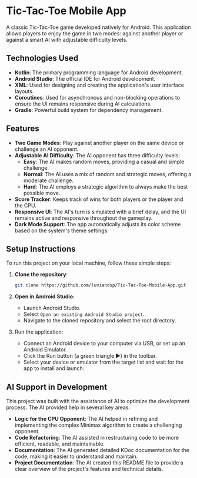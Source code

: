 ﻿# Tic-Tac-Toe Mobile App

A classic Tic-Tac-Toe game developed natively for Android. This application allows players to enjoy the game in two modes: against another player or against a smart AI with adjustable difficulty levels.

## Technologies Used
* **Kotlin**: The primary programming language for Android development.
* **Android Studio**: The official IDE for Android development.
* **XML**: Used for designing and creating the application's user interface layouts.
* **Coroutines**: Used for asynchronous and non-blocking operations to ensure the UI remains responsive during AI calculations.
* **Gradle**: Powerful build system for dependency management.

## Features
* **Two Game Modes**: Play against another player on the same device or challenge an AI opponent.
* **Adjustable AI Difficulty**: The AI opponent has three difficulty levels:
  *  **Easy**: The AI makes random moves, providing a casual and simple challenge.
  * **Normal**: The AI uses a mix of random and strategic moves, offering a moderate challenge.
  * **Hard**: The AI employs a strategic algorithm to always make the best possible move.
* **Score Tracker**: Keeps track of wins for both players or the player and the CPU.
* **Responsive UI**: The AI's turn is simulated with a brief delay, and the UI remains active and responsive throughout the gameplay.
* **Dark Mode Support**: The app automatically adjusts its color scheme based on the system's theme settings.

## Setup Instructions
To run this project on your local machine, follow these simple steps:
1.  **Clone the repository**:
    ```bash
    git clone https://github.com/luviandsp/Tic-Tac-Toe-Mobile-App.git
    ```

2. **Open in Android Studio:**
    * Launch Android Studio.
    * Select `Open an existing Android Studio project`.
    * Navigate to the cloned repository and select the root directory.
      
4. Run the application:
    * Connect an Android device to your computer via USB, or set up an Android Emulator.
    * Click the Run button (a green triangle ▶️) in the toolbar.
    * Select your device or emulator from the target list and wait for the app to install and launch.

## AI Support in Development
This project was built with the assistance of AI to optimize the development process. The AI provided help in several key areas:
* **Logic for the CPU Opponent**: The AI helped in refining and implementing the complex Minimax algorithm to create a challenging opponent.
* **Code Refactoring**: The AI assisted in restructuring code to be more efficient, readable, and maintainable.
* **Documentation**: The AI generated detailed KDoc documentation for the code, making it easier to understand and maintain.
* **Project Documentation**: The AI created this README file to provide a clear overview of the project's features and technical details.

